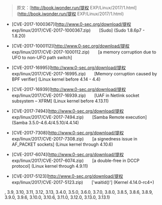 > 原文：[http://book.iwonder.run/提权 EXP/Linux/2017/1.html](http://book.iwonder.run/提权 EXP/Linux/2017/1.html)

*   [CVE-2017-1000367](http://www.0-sec.org/download/提权 exp/linux/2017/CVE-2017-1000367.zip)　　[Sudo] (Sudo 1.8.6p7 - 1.8.20)

*   [CVE-2017-1000112](http://www.0-sec.org/download/提权 exp/linux/2017/CVE-2017-1000112.zip)　　[a memory corruption due to UFO to non-UFO path switch]

*   [CVE-2017-16995](http://www.0-sec.org/download/提权 exp/linux/2017/CVE-2017-16995.zip)　　[Memory corruption caused by BPF verifier] (Linux kernel before 4.14 - 4.4)

*   [CVE-2017-16939](http://www.0-sec.org/download/提权 exp/linux/2017/CVE-2017-16939.zip)　　[UAF in Netlink socket subsystem – XFRM] (Linux kernel before 4.13.11)

*   [CVE-2017-7494](http://www.0-sec.org/download/提权 exp/linux/2017/CVE-2017-7494.zip)　　[Samba Remote execution]
    (Samba 3.5.0-4.6.4/4.5.10/4.4.14)

*   [CVE-2017-7308](http://www.0-sec.org/download/提权 exp/linux/2017/CVE-2017-7308.zip)　　[a signedness issue in AF_PACKET sockets]
    (Linux kernel through 4.10.6)

*   [CVE-2017-6074](http://www.0-sec.org/download/提权 exp/linux/2017/CVE-2017-6074.zip)　　[a double-free in DCCP protocol]
    (Linux kernel through 4.9.11)

*   [CVE-2017-5123](http://www.0-sec.org/download/提权 exp/linux/2017/CVE-2017-5123.zip)　　['waitid()']
    (Kernel 4.14.0-rc4+)

, 3.9, 3.10, 3.11, 3.12, 3.13, 3.4.0, 3.5.0, 3.6.0, 3.7.0, 3.8.0, 3.8.5, 3.8.6, 3.8.9, 3.9.0, 3.9.6, 3.10.0, 3.10.6, 3.11.0, 3.12.0, 3.13.0, 3.13.1)

